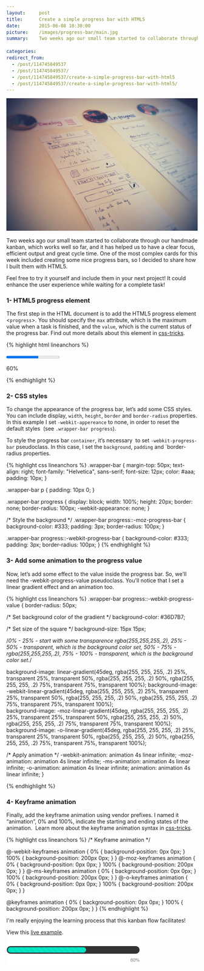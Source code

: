 ```yaml
---
layout:     post
title:      Create a simple progress bar with HTML5
date:       2015-06-08 10:30:00
picture:    /images/progress-bar/main.jpg
summary:    Two weeks ago our small team started to collaborate through our handmade kanban, which works well so far, and it has helped us to have a clear focus, efficient output and great cycle time. One of the most complex cards for this week included creating some nice progress bars, so I decided to share how I built them with HTML5.

categories: 
redirect_from:
  - /post/114745849537
  - /post/114745849537/
  - /post/114745849537/create-a-simple-progress-bar-with-html5
  - /post/114745849537/create-a-simple-progress-bar-with-html5/
---
```

<div class="center">
  <img src="/images/progress-bar/main.jpg">
</div>

Two weeks ago our small team started to collaborate through our handmade kanban, which works well so far, and it has helped us to have a clear focus, efficient output and great cycle time. One of the most complex cards for this week included creating some nice progress bars, so I decided to share how I built them with HTML5.

Feel free to try it yourself and include them in your next project! It could enhance the user experience while waiting for a complete task!

### 1- HTML5 progress element
The first step in the HTML document is to add the HTML5 progress element &lt;`progress`&gt;. You should specify the `max` attribute, which is the maximum value when a task is finished, and the `value`, which is the current status of the progress bar. Find out more details about this element in [css-tricks](https://css-tricks.com/html5-progress-element/).

{% highlight html lineanchors %}
<div class="wrapper-bar">
   <progress class="progress-bar" value="60" max="100"></progress>
   <p class="progress-value">60%</p>
</div>
{% endhighlight %}

### 2- CSS styles
To change the appearance of the progress bar, let’s add some CSS styles. You can include display, `width`, `height`, `border` and `border-radius` properties. In this example I set `-webkit-appereance` to none, in order to reset the default styles &nbsp;(see `.wrapper-bar progress`).

To style the progress bar `container`, it’s necessary &nbsp;to set `-webkit-progress-bar` pseudoclass. In this case, I set the `background`, `padding` and `border-radius properties.

{% highlight css lineanchors %}
.wrapper-bar {
  margin-top: 50px;
  text-align: right;
  font-family: "Helvetica", sans-serif;
  font-size: 12px;
  color: #aaa;
  padding: 10px;
}

.wrapper-bar p {
  padding: 10px 0;
}

.wrapper-bar progress {
  display: block;
  width: 100%;
  height: 20px;
  border: none;
  border-radius: 100px;
  -webkit-appearance: none;
}

/* Style the background */
.wrapper-bar progress::-moz-progress-bar {
  background-color: #333;
  padding: 3px;
  border-radius: 100px;
}

.wrapper-bar progress::-webkit-progress-bar {
  background-color: #333;
  padding: 3px;
  border-radius: 100px;
}
{% endhighlight %}


### 3- Add some animation to the progress value 
Now, let’s add some effect to the value inside the progress bar. So, we'll need the -webkit-progress-value pseudoclass. You’ll notice that I set a linear gradient effect and an animation too.

{% highlight css lineanchors %}
.wrapper-bar progress::-webkit-progress-value { 
  border-radius: 50px;

  /* Set background color of the gradient */
  background-color: #36D7B7;

  /* Set size of the square */
  background-size: 15px 15px;

  /*0% - 25% - start with some transparence rgba(255,255,255,.2), 
    25% - 50% - transparent, which is the background color set,
    50% - 75% - rgba(255,255,255,.2),
    75% - 100% - transparent, which is the background color set.*/

background-image: linear-gradient(45deg, rgba(255, 255, 255, .2) 25%, transparent 25%, transparent 50%, rgba(255, 255, 255, .2) 50%, rgba(255, 255, 255, .2) 75%, transparent 75%, transparent 100%); 
background-image: -webkit-linear-gradient(45deg, rgba(255, 255, 255, .2) 25%, transparent 25%, transparent 50%, rgba(255, 255, 255, .2) 50%, rgba(255, 255, 255, .2) 75%, transparent 75%, transparent 100%);  
background-image: -moz-linear-gradient(45deg, rgba(255, 255, 255, .2) 25%, transparent 25%, transparent 50%, rgba(255, 255, 255, .2) 50%, rgba(255, 255, 255, .2) 75%, transparent 75%, transparent 100%);  
background-image: -o-linear-gradient(45deg, rgba(255, 255, 255, .2) 25%, transparent 25%, transparent 50%, rgba(255, 255, 255, .2) 50%, rgba(255, 255, 255, .2) 75%, transparent 75%, transparent 100%); 

/* Apply animation */
-webkit-animation: animation 4s linear infinite;
   -moz-animation: animation 4s linear infinite; 
    -ms-animation: animation 4s linear infinite;
     -o-animation: animation 4s linear infinite;
        animation: animation 4s linear infinite;
}

{% endhighlight %}

### 4- Keyframe animation
Finally, add the keyframe animation using vendor prefixes. I named it “animation”, 0% and 100%, indicate the starting and ending states of the animation. &nbsp;Learn more about the keyframe animation syntax in [css-tricks](https://css-tricks.com/snippets/css/keyframe-animation-syntax/).

{% highlight css lineanchors %}
/* Keyframe animation */

@-webkit-keyframes animation {
  0% { background-position: 0px 0px; }
  100% { background-position: 200px 0px; }
}
@-moz-keyframes animation {
  0% { background-position: 0px 0px;  }
  100% { background-position: 200px 0px;  }
}
@-ms-keyframes animation {
  0% { background-position: 0px 0px;  }
  100% { background-position: 200px 0px;  }
}
@-o-keyframes animation {
  0% { background-position: 0px 0px;  }
  100% { background-position: 200px 0px;  }
}

@keyframes animation {
  0% { background-position: 0px 0px;  }
  100% { background-position: 200px 0px;  }
}
{% endhighlight %}

I'm really enjoying the learning process that this kanban flow facilitates!

View this [live example](http://fiddle.jshell.net/kavajaga/7ads6L1w/).
[![image](/images/progress-bar/progress-bar.png)](http://fiddle.jshell.net/kavajaga/7ads6L1w/)


